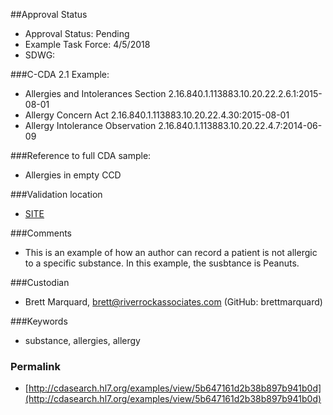##Approval Status 

* Approval Status: Pending
* Example Task Force: 4/5/2018
* SDWG: 

###C-CDA 2.1 Example: 

* Allergies and Intolerances Section 2.16.840.1.113883.10.20.22.2.6.1:2015-08-01
* Allergy Concern Act 2.16.840.1.113883.10.20.22.4.30:2015-08-01
* Allergy Intolerance Observation 2.16.840.1.113883.10.20.22.4.7:2014-06-09

###Reference to full CDA sample:

* Allergies in empty CCD


###Validation location

* [SITE](https://sitenv.org/sandbox-ccda/ccda-validator)

###Comments

* This is an example of how an author can record a patient is not allergic to a specific substance. In this example, the susbtance is Peanuts.

###Custodian

* Brett Marquard, brett@riverrockassociates.com (GitHub: brettmarquard)

###Keywords

* substance, allergies, allergy



### Permalink 

* [http://cdasearch.hl7.org/examples/view/5b647161d2b38b897b941b0d](http://cdasearch.hl7.org/examples/view/5b647161d2b38b897b941b0d)